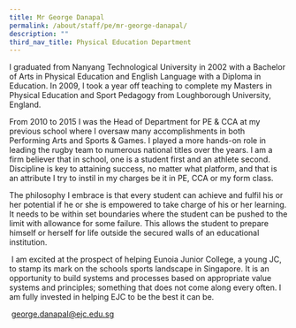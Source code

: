 ```yaml
---
title: Mr George Danapal
permalink: /about/staff/pe/mr-george-danapal/
description: ""
third_nav_title: Physical Education Department
---
```






I graduated from Nanyang Technological University in 2002 with a Bachelor of Arts in Physical Education and English Language with a Diploma in Education. In 2009, I took a year off teaching to complete my Masters in Physical Education and Sport Pedagogy from Loughborough University, England.

From 2010 to 2015 I was the Head of Department for PE & CCA at my previous school where I oversaw many accomplishments in both Performing Arts and Sports & Games. I played a more hands-on role in leading the rugby team to numerous national titles over the years. I am a firm believer that in school, one is a student first and an athlete second. Discipline is key to attaining success, no matter what platform, and that is an attribute I try to instil in my charges be it in PE, CCA or my form class.

The philosophy I embrace is that every student can achieve and fulfil his or her potential if he or she is empowered to take charge of his or her learning. It needs to be within set boundaries where the student can be pushed to the limit with allowance for some failure. This allows the student to prepare himself or herself for life outside the secured walls of an educational institution.

 I am excited at the prospect of helping Eunoia Junior College, a young JC, to stamp its mark on the schools sports landscape in Singapore. It is an opportunity to build systems and processes based on appropriate value systems and principles; something that does not come along every often. I am fully invested in helping EJC to be the best it can be.

 [george.danapal@ejc.edu.sg](mailto:george.danapal@ejc.edu.sg)